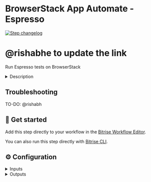 # BrowserStack App Automate - Espresso

[![Step changelog](https://shields.io/github/v/release/bitrise-steplib/steps-virtual-device-testing-for-android?include_prereleases&label=changelog&color=blueviolet)](https://github.com/browserstack/browserstack-bitrise-espresso-step/releases)

# @rishabhe to update the link

Run Espresso tests on BrowserStack

<details>
<summary>Description</summary>

Run your Espresso tests on BrowserStack App Automate. This step collects the built APK from `$BITRISE_APK_PATH` and test apk from `$BITRISE_TEST_APK_PATH` environment variables.

## Configure the Step

Before configuring this step, make sure you install [Bitrise CLI](https://github.com/bitrise-io/bitrise) on your machine.

Complete the following steps:

1. Open the Workflow you want to use in the Workflow Editor.
​
2. Before adding this step, add the [Android Build for UI testing](https://www.bitrise.io/integrations/steps/android-build-for-ui-testing) Step to your Workflow & configure it.
​
4. Add the **BrowserStack App Automate - Espresso** step right after the **Android Build for UI testing** step.
​
5. Add your BrowserStack Username and Access Key in the **Authentication** step input.
​
6. For **App & Test Suite** step inputs, the **Android Build for UI Testing** step exports an APK and a test APK, and their paths get automatically set in the APK path and Test APK path input fields. If you are not using **Android Build for UI Testing** step, make sure the **App path** input points to the path of the APK or AAB file of your app and test suite.
​
7. Add one or more devices in the **Devices** step input.
​
8. Configure additional step inputs like **Debug logs** and **Test Configurations** and start your build.

</details>

## Troubleshooting

TO-DO: @rishabh

## 🧩 Get started

Add this step directly to your workflow in the [Bitrise Workflow Editor](https://devcenter.bitrise.io/steps-and-workflows/steps-and-workflows-index/).

You can also run this step directly with [Bitrise CLI](https://github.com/bitrise-io/bitrise).

## ⚙️ Configuration

<details>
<summary>Inputs</summary>

| Key | Description | Flags | Default |
| --- | --- | --- | --- |
| `app_apk_path` | Path of the app (.apk) file. | required | `$BITRISE_APK_PATH` |
| `testsuite_apk_path` | Path of the test suite (.apk) file . | required | `$BITRISE_TEST_APK_PATH` |
| `devices` | Name of one or more device-OS combination in new line. For example: <br /> `Samsung Galaxy S9 Plus-9.0` <br />`Google Pixel 3a-9.0` | required | `Samsung Galaxy S9 Plus-9.0` |
| `instrumentation_logs` | Generate instrumentation logs of the test session  |  | `true` |
| `network_logs` | Generate network logs of your Espresso test sessions to capture network traffic, latency, etc. |  | `false` |
| `device_logs` | Generate device logs (Android logcat) |  | `false` |
| `debug_screenshots` | Capture the screenshots of the test execution|  | `false` |
| `video_recording` | Record video of the test execution  |  | `true` |
| `project` | Project name of the tests |  |  |
| `project_notify_url` | A callback URL to enable BrowserStack notify about completion of build under a given project.   |  |  |
| `use_local` | Enable local testing to retrieve app data hosted on local/private servers  |  | `false` |
| `use_test_sharding` | Enable test sharding to split tests cases into different groups instead of running them sequentially. <br />Add the sharding value json here. Examples: **Input for auto strategy**: <br /> ```{"numberOfShards": 2}, "devices": ["Google Pixel 3-9.0"]``` <br /> **Input for package strategy**:```{"numberOfShards": 2, "mapping": [{"name": "Shard 1", "strategy": "package", "values": ["com.foo.login", "com.foo.logout"]}, {"name": "Shard 2", "strategy": "package", "values": ["com.foo.dashboard"]}]}```  **Input for class strategy**: ```{"numberOfShards": 2, "mapping": [{"name": "Shard 1", "strategy": "class", "values": ["com.foo.login.user", "com.foo.login.admin"]}, {"name": "Shard 2", "strategy": "class", "values": ["com.foo.logout.user"]}]}```|  |  |
| `clear_app_data` | Enable to clear app data after every test run|  | `false`  |
| `filter_test` | "Key-value pairs of filters to run tests from supported test filtering strategies: class, package, annotation, size <br /> Examples: **For class filtering strategy**: `class com.android.foo.ClassA, class com.android.foo.ClassB,class com.android.foo.ClassC` <br /> **For package filtering strategy**: `package com.android.foo` <br /> **For annotation filtering strategy**: `size small`,`size medium`,`size large`  |  |  |
| `use_single_runner_invocation` | Enable to run all tests in a single instrumentation process to reduce overall build time.  |  | `false`  |
| `use_mock_server` | Enable to mock a web server in your espresso tests to mock your API responses. Learn more. |  | `false` |
| `check_build_status` | Wait for BrowserStack to complete the execution and get the test results  |  | `true` |
| `api_params` |"New line separated variables, key and value seperated by `=` For example: `coverage=true` <br />`geoLocation=CN"` |  |  |

</details>

<details>
<summary>Outputs</summary>

| Environment Variable | Description |
| --- | --- |
| `$BROWSERSTACK_BUILD_URL` |BrowserStack Dashboard url for the executed build|
| `$BROWSERSTACK_BUILD_STATUS`| Status of the executed build. Check out the [test results guide](https://www.browserstack.com/docs/app-automate/espresso/view-test-results) to learn about available status  |

</details>
